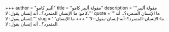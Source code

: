 +++
author = "ألبير كامو"
title = "مقولة ألبير كامو"
description = '''مقولة ألبير كامو: ما الإنسان المتمرد؟.. أنه إنسان يقول: لا.'''
quote = '''ما الإنسان المتمرد؟.. أنه إنسان يقول: لا.'''
slug = '''ما-الإنسان-المتمرد؟-أنه-إنسان-يقول:-لا'''
+++
ما الإنسان المتمرد؟.. أنه إنسان يقول: لا.
